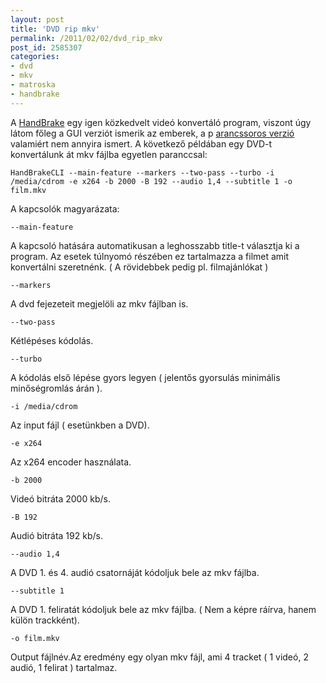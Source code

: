 ```yaml
---
layout: post
title: 'DVD rip mkv'
permalink: /2011/02/02/dvd_rip_mkv
post_id: 2585307
categories: 
- dvd
- mkv
- matroska
- handbrake
---
```


A 
[HandBrake](http://handbrake.fr/) egy igen közkedvelt videó konvertáló program, viszont úgy látom főleg a GUI verziót ismerik az emberek, a p
[arancssoros verzió](http://trac.handbrake.fr/wiki/CLIGuide) valamiért nem annyira ismert. 
A következő példában egy DVD-t konvertálunk át mkv fájlba egyetlen paranccsal: 
```
HandBrakeCLI --main-feature --markers --two-pass --turbo -i /media/cdrom -e x264 -b 2000 -B 192 --audio 1,4 --subtitle 1 -o film.mkv
``` 
A kapcsolók magyarázata: 
```
--main-feature
``` 
A kapcsoló hatására automatikusan a leghosszabb title-t választja ki a program. Az esetek túlnyomó részében ez tartalmazza a filmet amit konvertálni szeretnénk. ( A rövidebbek pedig pl. filmajánlókat ) 
```
--markers
``` 
A dvd fejezeteit megjelöli az mkv fájlban is. 
```
--two-pass
``` 
Kétlépéses kódolás. 
```
--turbo
``` 
A kódolás első lépése gyors legyen ( jelentős gyorsulás minimális minőségromlás árán ). 
```
-i /media/cdrom
``` 
Az input fájl ( esetünkben a DVD). 
```
-e x264
``` 
Az x264 encoder használata. 
```
-b 2000
``` 
Videó bitráta 2000 kb/s. 
```
-B 192
``` 
Audió bitráta 192 kb/s. 
```
--audio 1,4
``` 
A DVD 1. és 4. audió csatornáját kódoljuk bele az mkv fájlba. 
```
--subtitle 1
``` 
A DVD 1. feliratát kódoljuk bele az mkv fájlba. ( Nem a képre ráírva, hanem külön trackként). 
```
-o film.mkv
``` 
Output fájlnév.Az eredmény egy olyan mkv fájl, ami 4 tracket ( 1 videó, 2 audió, 1 felirat ) tartalmaz. 
 